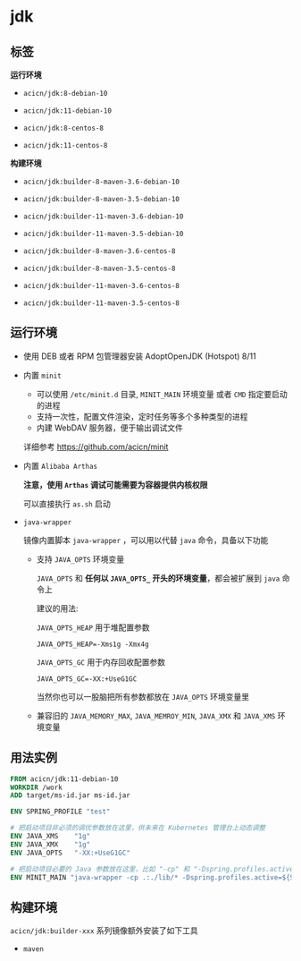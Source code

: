 # jdk

## 标签

**运行环境**

* `acicn/jdk:8-debian-10`
* `acicn/jdk:11-debian-10`

* `acicn/jdk:8-centos-8`
* `acicn/jdk:11-centos-8`

**构建环境**

* `acicn/jdk:builder-8-maven-3.6-debian-10`
* `acicn/jdk:builder-8-maven-3.5-debian-10`
* `acicn/jdk:builder-11-maven-3.6-debian-10`
* `acicn/jdk:builder-11-maven-3.5-debian-10`

* `acicn/jdk:builder-8-maven-3.6-centos-8`
* `acicn/jdk:builder-8-maven-3.5-centos-8`
* `acicn/jdk:builder-11-maven-3.6-centos-8`
* `acicn/jdk:builder-11-maven-3.5-centos-8`

## 运行环境

* 使用 DEB 或者 RPM 包管理器安装 AdoptOpenJDK (Hotspot) 8/11

* 内置 `minit`

    - 可以使用 `/etc/minit.d` 目录, `MINIT_MAIN` 环境变量 或者 `CMD` 指定要启动的进程
    - 支持一次性，配置文件渲染，定时任务等多个多种类型的进程
    - 内建 WebDAV 服务器，便于输出调试文件

    
    详细参考 https://github.com/acicn/minit

* 内置 `Alibaba Arthas`

    **注意，使用 `Arthas` 调试可能需要为容器提供内核权限**

    可以直接执行 `as.sh` 启动

* `java-wrapper`

    镜像内置脚本 `java-wrapper` ，可以用以代替 `java` 命令，具备以下功能

    - 支持 `JAVA_OPTS` 环境变量

         `JAVA_OPTS` 和 **任何以 `JAVA_OPTS_` 开头的环境变量**，都会被扩展到 `java` 命令上

         建议的用法:

         `JAVA_OPTS_HEAP` 用于堆配置参数

         `JAVA_OPTS_HEAP=-Xms1g -Xmx4g`

         `JAVA_OPTS_GC` 用于内存回收配置参数

         `JAVA_OPTS_GC=-XX:+UseG1GC`

         当然你也可以一股脑把所有参数都放在 `JAVA_OPTS` 环境变量里

    - 兼容旧的 `JAVA_MEMORY_MAX`, `JAVA_MEMROY_MIN`, `JAVA_XMX` 和 `JAVA_XMS` 环境变量

## 用法实例

``` dockerfile
FROM acicn/jdk:11-debian-10
WORKDIR /work
ADD target/ms-id.jar ms-id.jar

ENV SPRING_PROFILE "test"

# 把启动项目非必须的调优参数放在这里，供未来在 Kubernetes 管理台上动态调整
ENV JAVA_XMS    "1g"
ENV JAVA_XMX    "1g"
ENV JAVA_OPTS   "-XX:+UseG1GC"

# 把启动项目必要的 Java 参数放在这里，比如 "-cp" 和 "-Dspring.profiles.active=${SPRING_PROFILE}" 参数
ENV MINIT_MAIN "java-wrapper -cp .:./lib/* -Dspring.profiles.active=${SPRING_PROFILE} -jar ms-id.jar"
```

## 构建环境

`acicn/jdk:builder-xxx` 系列镜像额外安装了如下工具

* `maven`
